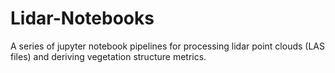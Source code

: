 # Lidar-Notebooks
A series of jupyter notebook pipelines for processing lidar point clouds (LAS files) and deriving vegetation structure metrics. 
